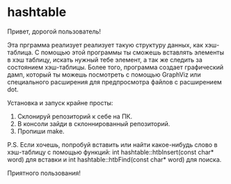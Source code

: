 # hashtable
Привет, дорогой пользователь!

Эта прграмма реализует реализует такую структуру данных, как хэш-таблица. 
С помощью этой программы ты сможешь вставлять элементы в хэш таблицу, искать нужный тебе элемент,
а так же следить за состоянием хэш-таблицы. Более того, программа создает графический дамп, который 
ты можешь посмотреть с помощью GraphViz или специального расширения для предпросмотра файлов с расширением dot.

Установка и запуск крайне просты:
  1. Склонируй репозиторий к себе на ПК.
  2. В консоли зайди в склоннированный репозиторий.
  3. Пропиши make.
  
P.S. Если хочешь, попробуй вставить или найти какое-нибудь слово в хэш-таблицу с помощью функций: int hashtable::htbInsert(const char* word) для вставки 
и int hashtable::htbFind(const char* word) для поиска.

Приятного пользования!
